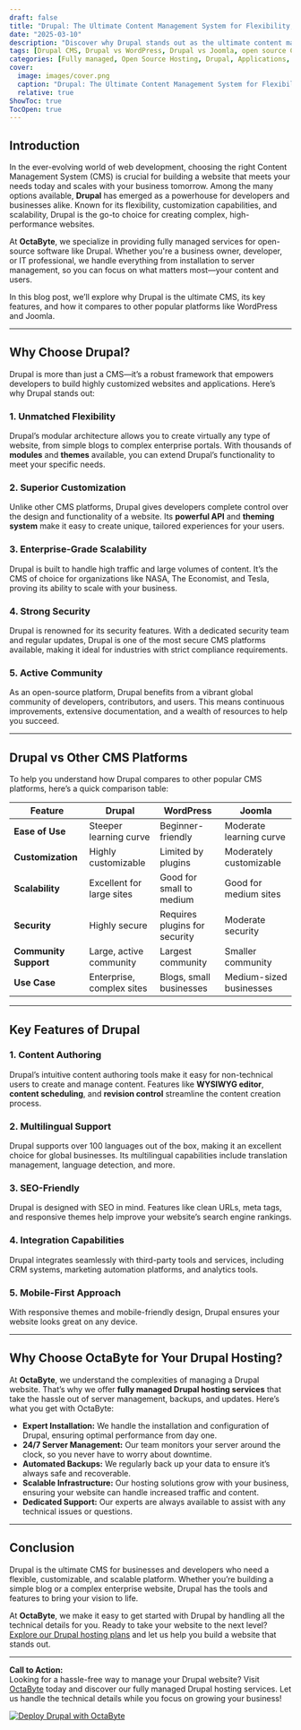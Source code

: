 ```yaml
---
draft: false
title: "Drupal: The Ultimate Content Management System for Flexibility, Customization, and Scalability"
date: "2025-03-10"
description: "Discover why Drupal stands out as the ultimate content management system (CMS) for businesses and developers seeking flexibility, customization, and scalability. Learn how Drupal compares to other popular CMS platforms and why it’s the go-to choice for building robust, future-proof websites."
tags: [Drupal CMS, Drupal vs WordPress, Drupal vs Joomla, open source CMS, scalable CMS, customizable CMS, Drupal features, Drupal benefits, managed Drupal hosting, OctaByte Drupal services]
categories: [Fully managed, Open Source Hosting, Drupal, Applications, Cms]
cover:
  image: images/cover.png
  caption: "Drupal: The Ultimate Content Management System for Flexibility, Customization, and Scalability"
  relative: true
ShowToc: true
TocOpen: true
---
```



## Introduction

In the ever-evolving world of web development, choosing the right Content Management System (CMS) is crucial for building a website that meets your needs today and scales with your business tomorrow. Among the many options available, **Drupal** has emerged as a powerhouse for developers and businesses alike. Known for its flexibility, customization capabilities, and scalability, Drupal is the go-to choice for creating complex, high-performance websites.

At **OctaByte**, we specialize in providing fully managed services for open-source software like Drupal. Whether you're a business owner, developer, or IT professional, we handle everything from installation to server management, so you can focus on what matters most—your content and users.

In this blog post, we’ll explore why Drupal is the ultimate CMS, its key features, and how it compares to other popular platforms like WordPress and Joomla.

---

## Why Choose Drupal?

Drupal is more than just a CMS—it’s a robust framework that empowers developers to build highly customized websites and applications. Here’s why Drupal stands out:

### 1. **Unmatched Flexibility**
Drupal’s modular architecture allows you to create virtually any type of website, from simple blogs to complex enterprise portals. With thousands of **modules** and **themes** available, you can extend Drupal’s functionality to meet your specific needs.

### 2. **Superior Customization**
Unlike other CMS platforms, Drupal gives developers complete control over the design and functionality of a website. Its **powerful API** and **theming system** make it easy to create unique, tailored experiences for your users.

### 3. **Enterprise-Grade Scalability**
Drupal is built to handle high traffic and large volumes of content. It’s the CMS of choice for organizations like NASA, The Economist, and Tesla, proving its ability to scale with your business.

### 4. **Strong Security**
Drupal is renowned for its security features. With a dedicated security team and regular updates, Drupal is one of the most secure CMS platforms available, making it ideal for industries with strict compliance requirements.

### 5. **Active Community**
As an open-source platform, Drupal benefits from a vibrant global community of developers, contributors, and users. This means continuous improvements, extensive documentation, and a wealth of resources to help you succeed.

---

## Drupal vs Other CMS Platforms

To help you understand how Drupal compares to other popular CMS platforms, here’s a quick comparison table:

| Feature                | Drupal                     | WordPress                  | Joomla                     |
|------------------------|----------------------------|----------------------------|----------------------------|
| **Ease of Use**        | Steeper learning curve     | Beginner-friendly          | Moderate learning curve    |
| **Customization**      | Highly customizable        | Limited by plugins         | Moderately customizable    |
| **Scalability**        | Excellent for large sites  | Good for small to medium   | Good for medium sites      |
| **Security**           | Highly secure              | Requires plugins for security | Moderate security         |
| **Community Support**  | Large, active community    | Largest community          | Smaller community          |
| **Use Case**           | Enterprise, complex sites  | Blogs, small businesses    | Medium-sized businesses    |

---

## Key Features of Drupal

### 1. **Content Authoring**
Drupal’s intuitive content authoring tools make it easy for non-technical users to create and manage content. Features like **WYSIWYG editor**, **content scheduling**, and **revision control** streamline the content creation process.

### 2. **Multilingual Support**
Drupal supports over 100 languages out of the box, making it an excellent choice for global businesses. Its multilingual capabilities include translation management, language detection, and more.

### 3. **SEO-Friendly**
Drupal is designed with SEO in mind. Features like clean URLs, meta tags, and responsive themes help improve your website’s search engine rankings.

### 4. **Integration Capabilities**
Drupal integrates seamlessly with third-party tools and services, including CRM systems, marketing automation platforms, and analytics tools.

### 5. **Mobile-First Approach**
With responsive themes and mobile-friendly design, Drupal ensures your website looks great on any device.

---

## Why Choose OctaByte for Your Drupal Hosting?

At **OctaByte**, we understand the complexities of managing a Drupal website. That’s why we offer **fully managed Drupal hosting services** that take the hassle out of server management, backups, and updates. Here’s what you get with OctaByte:

- **Expert Installation:** We handle the installation and configuration of Drupal, ensuring optimal performance from day one.
- **24/7 Server Management:** Our team monitors your server around the clock, so you never have to worry about downtime.
- **Automated Backups:** We regularly back up your data to ensure it’s always safe and recoverable.
- **Scalable Infrastructure:** Our hosting solutions grow with your business, ensuring your website can handle increased traffic and content.
- **Dedicated Support:** Our experts are always available to assist with any technical issues or questions.

---

## Conclusion

Drupal is the ultimate CMS for businesses and developers who need a flexible, customizable, and scalable platform. Whether you’re building a simple blog or a complex enterprise website, Drupal has the tools and features to bring your vision to life.

At **OctaByte**, we make it easy to get started with Drupal by handling all the technical details for you. Ready to take your website to the next level? [Explore our Drupal hosting plans](#) and let us help you build a website that stands out.

---

**Call to Action:**  
Looking for a hassle-free way to manage your Drupal website? Visit [OctaByte](https://octabyte.io) today and discover our fully managed Drupal hosting services. Let us handle the technical details while you focus on growing your business!

[![Deploy Drupal with OctaByte](/images/deploy-on-octabyte.png)](https://octabyte.io/fully-managed-open-source-services/applications/cms/drupal)